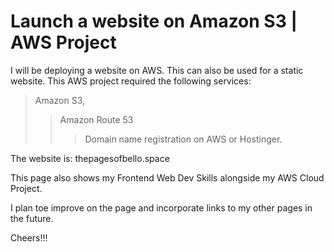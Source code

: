 # Launch a website on Amazon S3 | AWS Project

I will be deploying a website on AWS.
This can also be used for a static website.
This AWS project required the following services:
>Amazon S3, 
>>Amazon Route 53
>>>Domain name registration on AWS or Hostinger.

The website is: thepagesofbello.space

This page also shows my Frontend Web Dev Skills alongside my AWS Cloud Project.

I plan toe improve on the page and incorporate links to my other pages in the future.

Cheers!!!
